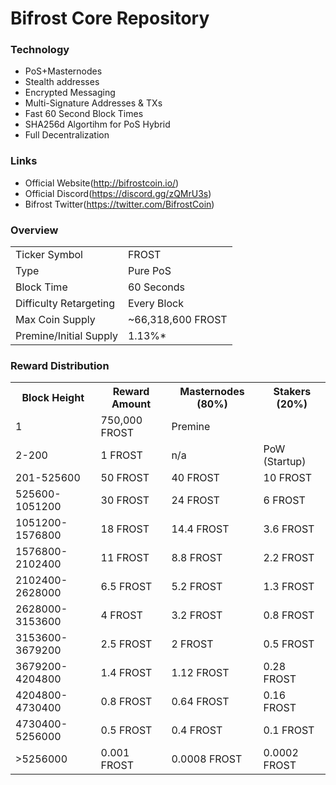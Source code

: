 Bifrost Core Repository
=======================

### Technology
* PoS+Masternodes
* Stealth addresses
* Encrypted Messaging
* Multi-Signature Addresses & TXs
* Fast 60 Second Block Times
* SHA256d Algortihm for PoS Hybrid
* Full Decentralization

### Links
* Official Website(http://bifrostcoin.io/)
* Official Discord(https://discord.gg/zQMrU3s)
* Bifrost Twitter(https://twitter.com/BifrostCoin)

### Overview
<table>
<tr><td>Ticker Symbol</td><td>FROST</td></tr>
<tr><td>Type</td><td>Pure PoS</td></tr>
<tr><td>Block Time</td><td>60 Seconds</td></tr>
<tr><td>Difficulty Retargeting</td><td>Every Block</td></tr>
<tr><td>Max Coin Supply</td><td>~66,318,600 FROST</td></tr>
<tr><td>Premine/Initial Supply</td><td>1.13%*</td></tr>
</table>

### Reward Distribution
<table>
<tr><th>Block Height</th><th>Reward Amount</th><th>Masternodes (80%)</th><th>Stakers (20%)</th></tr>
<tr><td>1</td><td>750,000 FROST</td><td  colspan=2>Premine</td></tr>
<tr><td>2-200</td><td>1 FROST</td><td>n/a</td><td>PoW (Startup)</td></tr>
<tr><td>201-525600</td><td>50 FROST</td><td>40 FROST</td><td>10 FROST</td></tr>
<tr><td>525600-1051200</td><td>30 FROST</td><td>24 FROST</td><td>6 FROST</td></tr>
<tr><td>1051200-1576800</td><td>18 FROST</td><td>14.4 FROST</td><td>3.6 FROST</td></tr>
<tr><td>1576800-2102400</td><td>11 FROST</td><td>8.8 FROST</td><td>2.2 FROST</td></tr>
<tr><td>2102400-2628000</td><td>6.5 FROST</td><td>5.2 FROST</td><td>1.3 FROST</td></tr>
<tr><td>2628000-3153600</td><td>4 FROST</td><td>3.2 FROST</td><td>0.8 FROST</td></tr>
<tr><td>3153600-3679200</td><td>2.5 FROST</td><td>2 FROST</td><td>0.5 FROST</td></tr>
<tr><td>3679200-4204800</td><td>1.4 FROST</td><td>1.12 FROST</td><td>0.28 FROST</td></tr>
<tr><td>4204800-4730400</td><td>0.8 FROST</td><td>0.64 FROST</td><td>0.16 FROST</td></tr>
<tr><td>4730400-5256000</td><td>0.5 FROST</td><td>0.4 FROST</td><td>0.1 FROST</td></tr>
<tr><td>>5256000</td><td>0.001 FROST</td><td>0.0008 FROST</td><td>0.0002 FROST</td></tr>
</table>

